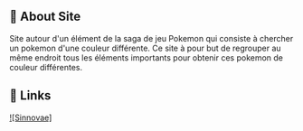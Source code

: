 ## 🚀 About Site
Site autour d'un élément de la saga de jeu Pokemon qui consiste à chercher un pokemon d'une couleur différente.
Ce site à pour but de regrouper au même endroit tous les éléments importants pour obtenir ces pokemon de couleur différentes.

## 🔗 Links
[![Sinnovae]](https://websitenet.github.io/Sinnovae/)
